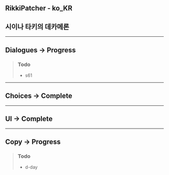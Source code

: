 ## RikkiPatcher - ko_KR
## 시이나 타키의 데카메론

---

## Dialogues -> Progress
> ### Todo
> - s61

---

## Choices -> Complete

---

## UI -> Complete

---

## Copy -> Progress
> ### Todo
> - d-day